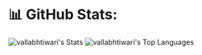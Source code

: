 # 📊 GitHub Stats:

![vallabhtiwari's Stats](https://github-readme-stats.vercel.app/api?username=vallabhtiwari&theme=vue-dark&show_icons=true&hide_border=true&count_private=false)
![vallabhtiwari's Top Languages](https://github-readme-stats.vercel.app/api/top-langs/?username=vallabhtiwari&theme=vue-dark&show_icons=true&hide_border=true&layout=compact)
